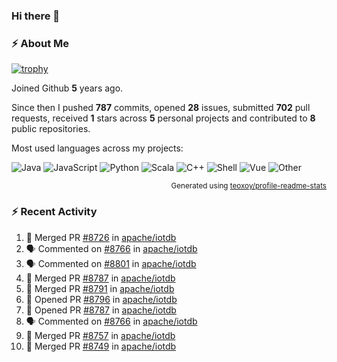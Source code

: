 ### Hi there 👋

### :zap: About Me

[![trophy](https://github-profile-trophy.vercel.app/?username=HTHou&theme=onedark)](https://github.com/ryo-ma/github-profile-trophy)
   
Joined Github **5** years ago.

Since then I pushed **787** commits, opened **28** issues, submitted **702** pull requests, received **1** stars across **5** personal projects and contributed to **8** public repositories.

Most used languages across my projects:

![Java](https://img.shields.io/static/v1?style=flat-square&label=%E2%A0%80&color=555&labelColor=%23b07219&message=Java%EF%B8%B194.4%25)
![JavaScript](https://img.shields.io/static/v1?style=flat-square&label=%E2%A0%80&color=555&labelColor=%23f1e05a&message=JavaScript%EF%B8%B11.4%25)
![Python](https://img.shields.io/static/v1?style=flat-square&label=%E2%A0%80&color=555&labelColor=%233572A5&message=Python%EF%B8%B10.7%25)
![Scala](https://img.shields.io/static/v1?style=flat-square&label=%E2%A0%80&color=555&labelColor=%23c22d40&message=Scala%EF%B8%B10.6%25)
![C++](https://img.shields.io/static/v1?style=flat-square&label=%E2%A0%80&color=555&labelColor=%23f34b7d&message=C%2B%2B%EF%B8%B10.6%25)
![Shell](https://img.shields.io/static/v1?style=flat-square&label=%E2%A0%80&color=555&labelColor=%2389e051&message=Shell%EF%B8%B10.4%25)
![Vue](https://img.shields.io/static/v1?style=flat-square&label=%E2%A0%80&color=555&labelColor=%2341b883&message=Vue%EF%B8%B10.3%25)
![Other](https://img.shields.io/static/v1?style=flat-square&label=%E2%A0%80&color=555&labelColor=%23ededed&message=Other%EF%B8%B11.2%25)

<p align="right"><sub>Generated using <a href="https://github.com/marketplace/actions/profile-readme-stats">teoxoy/profile-readme-stats</a></sub></p>


<!--![](https://github.com/HTHou/HTHou/blob/output/github-contribution-grid-snake.svg)-->

<!--![Haonan Hou's github stats](https://github-readme-stats.vercel.app/api?username=HTHou&count_private=true&show_icons=true&theme=onedark)-->

<!--![Haonan Hou's wakatime stats](https://github-readme-stats.vercel.app/api/wakatime?username=HTHou&layout=compact&theme=onedark)-->

<!--![Top Langs](https://github-readme-stats.vercel.app/api/top-langs/?username=HTHou&theme=onedark&layout=compact)-->

### :zap: Recent Activity
<!--START_SECTION:activity-->
1. 🎉 Merged PR [#8726](https://github.com/apache/iotdb/pull/8726) in [apache/iotdb](https://github.com/apache/iotdb)
2. 🗣 Commented on [#8766](https://github.com/apache/iotdb/issues/8766) in [apache/iotdb](https://github.com/apache/iotdb)
3. 🗣 Commented on [#8801](https://github.com/apache/iotdb/issues/8801) in [apache/iotdb](https://github.com/apache/iotdb)
4. 🎉 Merged PR [#8787](https://github.com/apache/iotdb/pull/8787) in [apache/iotdb](https://github.com/apache/iotdb)
5. 🎉 Merged PR [#8791](https://github.com/apache/iotdb/pull/8791) in [apache/iotdb](https://github.com/apache/iotdb)
6. 💪 Opened PR [#8796](https://github.com/apache/iotdb/pull/8796) in [apache/iotdb](https://github.com/apache/iotdb)
7. 💪 Opened PR [#8787](https://github.com/apache/iotdb/pull/8787) in [apache/iotdb](https://github.com/apache/iotdb)
8. 🗣 Commented on [#8766](https://github.com/apache/iotdb/issues/8766) in [apache/iotdb](https://github.com/apache/iotdb)
9. 🎉 Merged PR [#8757](https://github.com/apache/iotdb/pull/8757) in [apache/iotdb](https://github.com/apache/iotdb)
10. 🎉 Merged PR [#8749](https://github.com/apache/iotdb/pull/8749) in [apache/iotdb](https://github.com/apache/iotdb)
<!--END_SECTION:activity-->

<!--
**HTHou/HTHou** is a ✨ _special_ ✨ repository because its `README.md` (this file) appears on your GitHub profile.

Here are some ideas to get you started:

- 🔭 I’m currently working on ...
- 🌱 I’m currently learning ...
- 👯 I’m looking to collaborate on ...
- 🤔 I’m looking for help with ...
- 💬 Ask me about ...
- 📫 How to reach me: ...
- 😄 Pronouns: ...
- ⚡ Fun fact: ...
-->
